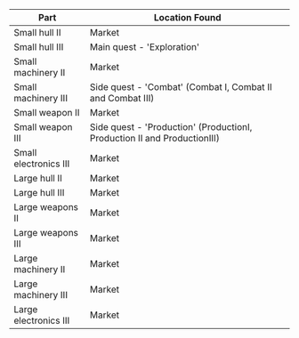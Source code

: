 | Part                  | Location Found                                                           |
--|-|
| Small hull II         | Market                                                                   |
| Small hull III        | Main quest - 'Exploration'                                               |
| Small machinery II    | Market                                                                   |
| Small machinery III   | Side quest - 'Combat' (Combat I, Combat II and Combat III)               |
| Small weapon II       | Market                                                                   |
| Small weapon III      | Side quest - 'Production' (ProductionI, Production II and ProductionIII) |
| Small electronics III | Market                                                                   |
| Large hull II         | Market                                                                   |
| Large hull III        | Market                                                                   |
| Large weapons II      | Market                                                                   |
| Large weapons III     | Market                                                                   |
| Large machinery II    | Market                                                                   |
| Large machinery III   | Market                                                                   |
| Large electronics III | Market                                                                   |